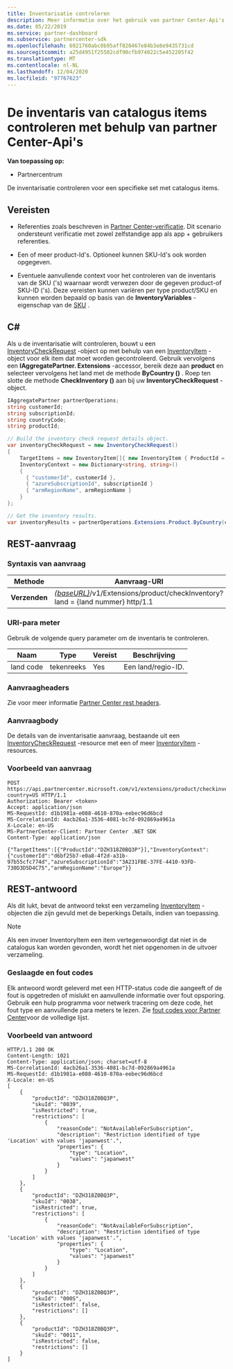 ```yaml
---
title: Inventarisatie controleren
description: Meer informatie over het gebruik van partner Center-Api's voor het controleren van de inventaris voor een specifieke set catalogus items. U kunt dit doen om de producten of Sku's van een klant te identificeren.
ms.date: 05/22/2019
ms.service: partner-dashboard
ms.subservice: partnercenter-sdk
ms.openlocfilehash: 6921760abc0b95aff820467e84b3e8e9435731cd
ms.sourcegitcommit: a25d4951f25502cdf90cfb974022c5e452205f42
ms.translationtype: MT
ms.contentlocale: nl-NL
ms.lasthandoff: 12/04/2020
ms.locfileid: "97767623"
---
```

# <a name="check-the-inventory-of-catalog-items-using-partner-center-apis"></a>De inventaris van catalogus items controleren met behulp van partner Center-Api's

**Van toepassing op:**

- Partnercentrum

De inventarisatie controleren voor een specifieke set met catalogus items.

## <a name="prerequisites"></a>Vereisten

- Referenties zoals beschreven in [Partner Center-verificatie](partner-center-authentication.md). Dit scenario ondersteunt verificatie met zowel zelfstandige app als app + gebruikers referenties.

- Een of meer product-Id's. Optioneel kunnen SKU-Id's ook worden opgegeven.

- Eventuele aanvullende context voor het controleren van de inventaris van de SKU ('s) waarnaar wordt verwezen door de gegeven product-of SKU-ID ('s). Deze vereisten kunnen variëren per type product/SKU en kunnen worden bepaald op basis van de **InventoryVariables** -eigenschap van de [SKU](product-resources.md#sku) .

## <a name="c"></a>C\#

Als u de inventarisatie wilt controleren, bouwt u een [InventoryCheckRequest](product-resources.md#inventorycheckrequest) -object op met behulp van een [InventoryItem](product-resources.md#inventoryitem) -object voor elk item dat moet worden gecontroleerd. Gebruik vervolgens een **IAggregatePartner. Extensions** -accessor, bereik deze aan **product** en selecteer vervolgens het land met de methode **ByCountry ()** . Roep ten slotte de methode **CheckInventory ()** aan bij uw **InventoryCheckRequest** -object.

``` csharp
IAggregatePartner partnerOperations;
string customerId;
string subscriptionId;
string countryCode;
string productId;

// Build the inventory check request details object.
var inventoryCheckRequest = new InventoryCheckRequest()
{
    TargetItems = new InventoryItem[]{ new InventoryItem { ProductId = productId } },
    InventoryContext = new Dictionary<string, string>()
    {
      { "customerId", customerId },
      { "azureSubscriptionId", subscriptionId }
      { "armRegionName", armRegionName }
    }
};

// Get the inventory results.
var inventoryResults = partnerOperations.Extensions.Product.ByCountry(countryCode).CheckInventory(inventoryCheckRequest);
```

## <a name="rest-request"></a>REST-aanvraag

### <a name="request-syntax"></a>Syntaxis van aanvraag

| Methode   | Aanvraag-URI                                                                                                                              |
|----------|------------------------------------------------------------------------------------------------------------------------------------------|
| **Verzenden** | [*{baseURL}*](partner-center-rest-urls.md)/v1/Extensions/product/checkInventory? land = {land nummer} http/1.1                        |

### <a name="uri-parameter"></a>URI-para meter

Gebruik de volgende query parameter om de inventaris te controleren.

| Naam                   | Type     | Vereist | Beschrijving                                                     |
|------------------------|----------|----------|-----------------------------------------------------------------|
| land code           | tekenreeks   | Yes      | Een land/regio-ID.                                            |

### <a name="request-headers"></a>Aanvraagheaders

Zie voor meer informatie [Partner Center rest headers](headers.md).

### <a name="request-body"></a>Aanvraagbody

De details van de inventarisatie aanvraag, bestaande uit een [InventoryCheckRequest](product-resources.md#inventorycheckrequest) -resource met een of meer [InventoryItem](product-resources.md#inventoryitem) -resources.

### <a name="request-example"></a>Voorbeeld van aanvraag

```http
POST https://api.partnercenter.microsoft.com/v1/extensions/product/checkinventory?country=US HTTP/1.1
Authorization: Bearer <token>
Accept: application/json
MS-RequestId: d1b1981a-e088-4610-870a-eebec96d6bcd
MS-CorrelationId: 4acb26a1-3536-4081-bc7d-092869a4961a
X-Locale: en-US
MS-PartnerCenter-Client: Partner Center .NET SDK
Content-Type: application/json

{"TargetItems":[{"ProductId":"DZH318Z0BQ3P"}],"InventoryContext":{"customerId":"d6bf25b7-e0a8-4f2d-a31b-97b55cfc774d","azureSubscriptionId":"3A231FBE-37FE-4410-93FD-730D3D5D4C75","armRegionName":"Europe"}}
```

## <a name="rest-response"></a>REST-antwoord

Als dit lukt, bevat de antwoord tekst een verzameling [InventoryItem](product-resources.md#inventoryitem) -objecten die zijn gevuld met de beperkings Details, indien van toepassing.

>[!NOTE]
>Als een invoer InventoryItem een item vertegenwoordigt dat niet in de catalogus kan worden gevonden, wordt het niet opgenomen in de uitvoer verzameling.

### <a name="response-success-and-error-codes"></a>Geslaagde en fout codes

Elk antwoord wordt geleverd met een HTTP-status code die aangeeft of de fout is opgetreden of mislukt en aanvullende informatie over fout opsporing. Gebruik een hulp programma voor netwerk tracering om deze code, het fout type en aanvullende para meters te lezen. Zie [fout codes voor Partner Center](error-codes.md)voor de volledige lijst.

### <a name="response-example"></a>Voorbeeld van antwoord

```http
HTTP/1.1 200 OK
Content-Length: 1021
Content-Type: application/json; charset=utf-8
MS-CorrelationId: 4acb26a1-3536-4081-bc7d-092869a4961a
MS-RequestId: d1b1981a-e088-4610-870a-eebec96d6bcd
X-Locale: en-US
[
    {
        "productId": "DZH318Z0BQ3P",
        "skuId": "0039",
        "isRestricted": true,
        "restrictions": [
            {
                "reasonCode": "NotAvailableForSubscription",
                "description": "Restriction identified of type 'Location' with values 'japanwest'.",
                "properties": {
                    "type": "Location",
                    "values": "japanwest"
                }
            }
        ]
    },
    {
        "productId": "DZH318Z0BQ3P",
        "skuId": "0038",
        "isRestricted": true,
        "restrictions": [
            {
                "reasonCode": "NotAvailableForSubscription",
                "description": "Restriction identified of type 'Location' with values 'japanwest'.",
                "properties": {
                    "type": "Location",
                    "values": "japanwest"
                }
            }
        ]
    },
    {
        "productId": "DZH318Z0BQ3P",
        "skuId": "000S",
        "isRestricted": false,
        "restrictions": []
    },
    {
        "productId": "DZH318Z0BQ3P",
        "skuId": "0011",
        "isRestricted": false,
        "restrictions": []
    }
]
```
